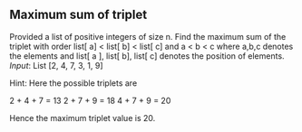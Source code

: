 ## Maximum sum of triplet

Provided a list of positive integers of size n. Find the maximum sum of the triplet with order list[ a] < list[ b] < list[ c] and a < b < c where a,b,c denotes the elements and list[ a ], list[ b], list[ c] denotes the position of elements.
*Input*: List [2, 4, 7, 3, 1, 9]

Hint: Here the possible triplets are

2 + 4 + 7 = 13
2 + 7 + 9 = 18
4 + 7 + 9 = 20

Hence the maximum triplet value is 20.

